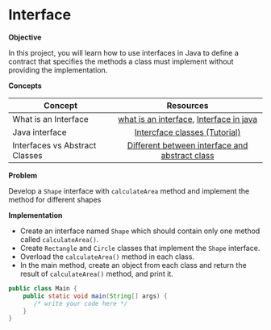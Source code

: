 # Interface

**Objective**

In this project, you will learn how to use interfaces in Java to define a contract that specifies the methods a class must implement without providing the implementation.
 
 **Concepts**

| Concept   |      Resources      |
|----------|:-------------:|
|What is an Interface|[what is an interface](https://www.simplilearn.com/tutorials/java-tutorial/java-interface#:~:text=and%20project%20performance.-,What%20is%20Interface%20in%20Java%3F,in%20Java%20to%20achieve%20abstraction.), [Interface in java](https://www.digitalocean.com/community/tutorials/interface-in-java)|
|Java interface|[Intercface classes (Tutorial)](https://www.youtube.com/watch?v=GhslBwrRsnw)|
|Interfaces vs Abstract Classes| [Different between interface and abstract class](https://www.youtube.com/watch?v=PPZ_vZcF2AU)|

**Problem**

Develop a `Shape` interface with `calculateArea` method and implement the method for different shapes

**Implementation**

* Create an interface named `Shape` which should contain only one method called `calculateArea()`.
* Create `Rectangle` and `Circle` classes that implement the `Shape` interface.
* Overload the `calculateArea()` method in each class.
* In the main method, create an object from each class and return the result of `calculateArea()` method, and print it.

```Java
public class Main {
    public static void main(String[] args) {
       /* write your code here */
    }
}

```

